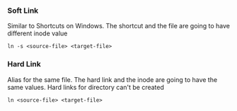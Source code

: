 ### Soft Link

Similar to Shortcuts on Windows. The shortcut and the file are going to have different inode value

````shell
ln -s <source-file> <target-file>
````

### Hard Link

Alias for the same file. The hard link and the inode are going to have the same values. Hard links for directory can't be created

````shell
ln <source-file> <target-file>
````
